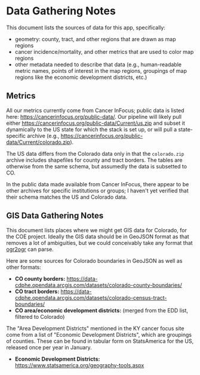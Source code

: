 # Data Gathering Notes

This document lists the sources of data for this app, specifically:
- geometry: county, tract, and other regions that are drawn as map regions
- cancer incidence/mortality, and other metrics that are used to color map
  regions
- other metadata needed to describe that data (e.g., human-readable metric
  names, points of interest in the map regions, groupings of map regions like
  the economic development districts, etc.)

## Metrics

All our metrics currently come from Cancer InFocus; public data is listed here:
https://cancerinfocus.org/public-data/. Our pipeline will likely pull either
https://cancerinfocus.org/public-data/Current/us.zip and subset it dynamically
to the US state for which the stack is set up, or will pull a state-specific
archive (e.g., https://cancerinfocus.org/public-data/Current/colorado.zip).

The US data differs from the Colorado data only in that the `colorado.zip`
archive includes shapefiles for county and tract borders. The tables are
otherwise from the same schema, but assumedly the data is subsetted to CO.

In the public data made available from Cancer InFocus, there appear to be other
archives for specific institutions or groups; I haven't yet verified that their
schema matches the US and Colorado data.

## GIS Data Gathering Notes

This document lists places where we might get GIS data for
Colorado, for the COE project. Ideally the GIS data should be in
GeoJSON format as that removes a lot of ambiguities, but we could conceivably
take any format that [ogr2ogr](https://gdal.org/programs/ogr2ogr.html) can parse.

Here are some sources for Colorado boundaries in GeoJSON as well as other formats:
- **CO county borders:** https://data-cdphe.opendata.arcgis.com/datasets/colorado-county-boundaries/
- **CO tract borders:** https://data-cdphe.opendata.arcgis.com/datasets/colorado-census-tract-boundaries/
- **CO area/economic development districts:** (merged from the EDD list, filtered to Colorado)

The "Area Development Districts" mentioned in the KY cancer focus site
come from a list of "Economic Development Districts", which are groupings
of counties. These can be found in tabular form on StatsAmerica for the
US, released once per year in January.

- **Economic Development Districts:** https://www.statsamerica.org/geography-tools.aspx
